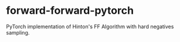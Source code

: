 # forward-forward-pytorch

PyTorch implementation of Hinton's FF Algorithm with hard negatives sampling.
